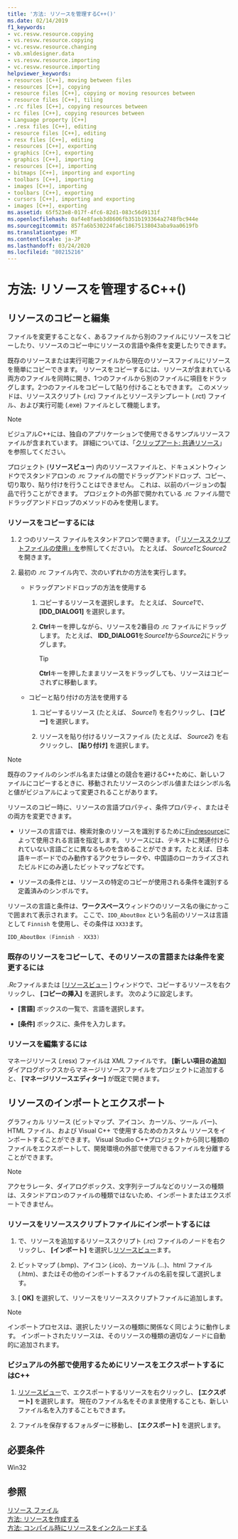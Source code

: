 ```yaml
---
title: '方法: リソースを管理するC++()'
ms.date: 02/14/2019
f1_keywords:
- vc.resvw.resource.copying
- vs.resvw.resource.copying
- vc.resvw.resource.changing
- vb.xmldesigner.data
- vs.resvw.resource.importing
- vc.resvw.resource.importing
helpviewer_keywords:
- resources [C++], moving between files
- resources [C++], copying
- resource files [C++], copying or moving resources between
- resource files [C++], tiling
- .rc files [C++], copying resources between
- rc files [C++], copying resources between
- Language property [C++]
- .resx files [C++], editing
- resource files [C++], editing
- resx files [C++], editing
- resources [C++], exporting
- graphics [C++], exporting
- graphics [C++], importing
- resources [C++], importing
- bitmaps [C++], importing and exporting
- toolbars [C++], importing
- images [C++], importing
- toolbars [C++], exporting
- cursors [C++], importing and exporting
- images [C++], exporting
ms.assetid: 65f523e8-017f-4fc6-82d1-083c56d9131f
ms.openlocfilehash: 0af4e8faeb3d8606fb351b193364a2748fbc944e
ms.sourcegitcommit: 857fa6b530224fa6c18675138043aba9aa0619fb
ms.translationtype: MT
ms.contentlocale: ja-JP
ms.lasthandoff: 03/24/2020
ms.locfileid: "80215216"
---
```

# <a name="how-to-manage-resources-c"></a>方法: リソースを管理するC++()

## <a name="copy-and-edit-resources"></a>リソースのコピーと編集

ファイルを変更することなく、あるファイルから別のファイルにリソースをコピーしたり、リソースのコピー中にリソースの言語や条件を変更したりできます。

既存のリソースまたは実行可能ファイルから現在のリソースファイルにリソースを簡単にコピーできます。 リソースをコピーするには、リソースが含まれている両方のファイルを同時に開き、1つのファイルから別のファイルに項目をドラッグします。2つのファイルをコピーして貼り付けることもできます。 このメソッドは、リソーススクリプト (.rc) ファイルとリソーステンプレート (.rct) ファイル、および実行可能 (.exe) ファイルとして機能します。

> [!NOTE]
> ビジュアルC++には、独自のアプリケーションで使用できるサンプルリソースファイルが含まれています。 詳細については、「[クリップアート: 共通リソース](https://github.com/Microsoft/VCSamples/tree/master/VC2010Samples/MFC/general)」を参照してください。

プロジェクト (**リソースビュー**) 内のリソースファイルと、ドキュメントウィンドウでスタンドアロンの .rc ファイルの間でドラッグアンドドロップ、コピー、切り取り、貼り付けを行うことはできません。 これは、以前のバージョンの製品で行うことができます。 プロジェクトの外部で開かれている .rc ファイル間でドラッグアンドドロップのメソッドのみを使用します。

### <a name="to-copy-resources"></a>リソースをコピーするには

1. 2 つのリソース ファイルをスタンドアロンで開きます。 (「[リソーススクリプトファイルの使用」を](how-to-create-a-resource-script-file.md#use-resource-script-files)参照してください)。 たとえば、 *Source1*と*Source2*を開きます。

1. 最初の .rc ファイル内で、次のいずれかの方法を実行します。

   - ドラッグアンドドロップの方法を使用する

      1. コピーするリソースを選択します。 たとえば、 *Source1*で、 **[IDD_DIALOG1]** を選択します。

      1. **Ctrl**キーを押しながら、リソースを2番目の .rc ファイルにドラッグします。 たとえば、 **IDD_DIALOG1**を*Source1*から*Source2*にドラッグします。

         > [!TIP]
         > **Ctrl**キーを押したままリソースをドラッグしても、リソースはコピーされずに移動します。

   - コピーと貼り付けの方法を使用する

      1. コピーするリソース (たとえば、 *Source1*) を右クリックし、 **[コピー]** を選択します。

      1. リソースを貼り付けるリソースファイル (たとえば、 *Source2*) を右クリックし、 **[貼り付け]** を選択します。

> [!NOTE]
> 既存のファイルのシンボル名または値との競合を避けるC++ために、新しいファイルにコピーするときに、移動されたリソースのシンボル値またはシンボル名と値がビジュアルによって変更されることがあります。

リソースのコピー時に、リソースの言語プロパティ、条件プロパティ、またはその両方を変更できます。

- リソースの言語では、検索対象のリソースを識別するために[Findresource](/windows/win32/api/winbase/nf-winbase-findresourcea)によって使用される言語を指定します。 リソースには、テキストに関連付けられていない言語ごとに異なるものを含めることができます。たとえば、日本語キーボードでのみ動作するアクセラレータや、中国語のローカライズされたビルドにのみ適したビットマップなどです。

- リソースの条件とは、リソースの特定のコピーが使用される条件を識別する定義済みのシンボルです。

リソースの言語と条件は、**ワークスペース**ウィンドウのリソース名の後にかっこで囲まれて表示されます。 ここで、`IDD_AboutBox` という名前のリソースは言語として `Finnish` を使用し、その条件は `XX33`ます。

```cpp
IDD_AboutBox (Finnish - XX33)
```

### <a name="to-copy-an-existing-resource-and-change-its-language-or-condition"></a>既存のリソースをコピーして、そのリソースの言語または条件を変更するには

*.Rc*ファイルまたは [[リソースビュー](how-to-create-a-resource-script-file.md#create-resources) ] ウィンドウで、コピーするリソースを右クリックし、 **[コピーの挿入]** を選択します。 次のように設定します。

- **[言語]** ボックスの一覧で、言語を選択します。

- **[条件]** ボックスに、条件を入力します。

### <a name="to-edit-resources"></a>リソースを編集するには

マネージリソース (.resx) ファイルは XML ファイルです。 **[新しい項目の追加]** ダイアログボックスからマネージリソースファイルをプロジェクトに追加すると、 **[マネージリソースエディター]** が既定で開きます。

## <a name="import-and-export-resources"></a>リソースのインポートとエクスポート

グラフィカル リソース (ビットマップ、アイコン、カーソル、ツール バー)、HTML ファイル、および Visual C++ で使用するためのカスタム リソースをインポートすることができます。 Visual Studio C++プロジェクトから同じ種類のファイルをエクスポートして、開発環境の外部で使用できるファイルを分離することができます。

> [!NOTE]
> アクセラレータ、ダイアログボックス、文字列テーブルなどのリソースの種類は、スタンドアロンのファイルの種類ではないため、インポートまたはエクスポートできません。

### <a name="to-import-a-resource-into-the-resource-script-file"></a>リソースをリソーススクリプトファイルにインポートするには

1. で、リソースを追加するリソーススクリプト (.rc) ファイルのノードを右クリックし、 **[インポート]** を選択し[リソースビュー](how-to-create-a-resource-script-file.md#create-resources)ます。

1. ビットマップ (.bmp)、アイコン (.ico)、カーソル (...)、html ファイル (.htm)、またはその他のインポートするファイルの名前を探して選択します。

1. [ **OK]** を選択して、リソースをリソーススクリプトファイルに追加します。

> [!NOTE]
> インポートプロセスは、選択したリソースの種類に関係なく同じように動作します。 インポートされたリソースは、そのリソースの種類の適切なノードに自動的に追加されます。

### <a name="to-export-a-resource-for-use-outside-of-visual-c"></a>ビジュアルの外部で使用するためにリソースをエクスポートするにはC++

1. [リソースビュー](how-to-create-a-resource-script-file.md#create-resources)で、エクスポートするリソースを右クリックし、 **[エクスポート]** を選択します。 現在のファイル名をそのまま使用することも、新しいファイル名を入力することもできます。

1. ファイルを保存するフォルダーに移動し、 **[エクスポート]** を選択します。

## <a name="requirements"></a>必要条件

Win32

## <a name="see-also"></a>参照

[リソース ファイル](../windows/resource-files-visual-studio.md)<br/>
[方法: リソースを作成する](../windows/how-to-create-a-resource-script-file.md)<br/>
[方法: コンパイル時にリソースをインクルードする](../windows/how-to-include-resources-at-compile-time.md)
